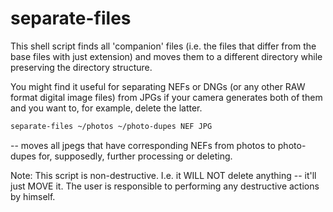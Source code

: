 # separate-files

This shell script finds all 'companion' files (i.e. the files that differ from the base files with just extension) and moves them to a different directory while preserving the directory structure.

You might find it useful for separating NEFs or DNGs (or any other RAW format digital image files) from JPGs if your camera generates both of them and you want to, for example, delete the latter.

```bash
separate-files ~/photos ~/photo-dupes NEF JPG 
```
-- moves all jpegs that have corresponding NEFs from photos to photo-dupes for, supposedly, further processing or deleting.

Note: This script is non-destructive. I.e. it WILL NOT delete anything -- it'll just MOVE it. The user is responsible to performing any destructive actions by himself.

